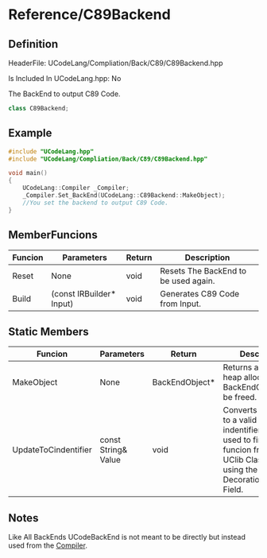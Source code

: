 # Reference/C89Backend

## Definition
HeaderFile: UCodeLang/Compliation/Back/C89/C89Backend.hpp

Is Included In UCodeLang.hpp: No

The BackEnd to output C89 Code.
```cpp
class C89Backend;
```
## Example

```cpp
#include "UCodeLang.hpp"
#include "UCodeLang/Compliation/Back/C89/C89Backend.hpp"

void main()
{
    UCodeLang::Compiler _Compiler;
	_Compiler.Set_BackEnd(UCodeLang::C89Backend::MakeObject);
	//You set the backend to output C89 Code.
}

```

## MemberFuncions
| Funcion | Parameters | Return | Description |
|--- |--- |--- | --- |
Reset | None | void | Resets The BackEnd to be used again.
Build | (const IRBuilder* Input) | void | Generates C89 Code from Input.

## Static Members
| Funcion | Parameters | Return | Description |
|--- |--- |--- | --- |
| MakeObject | None | BackEndObject* | Returns a pointer heap allocated to a BackEndObject.Must be freed.
UpdateToCindentifier | const String& Value | void | Converts a identifier to a valid C89 indentifier.can be used to find a funcion from the UClib ClassMethod using the DecorationName Field.
## Notes

Like All BackEnds UCodeBackEnd is not meant to be directly but instead used from the [Compiler](../Compiler/Compiler.md).